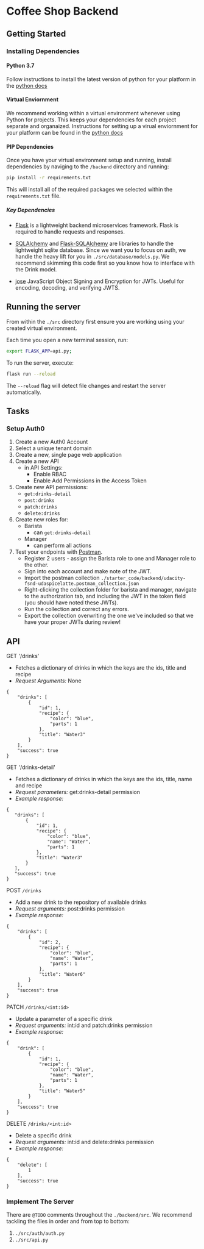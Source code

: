 # Coffee Shop Backend

## Getting Started

### Installing Dependencies

#### Python 3.7

Follow instructions to install the latest version of python for your platform in the [python docs](https://docs.python.org/3/using/unix.html#getting-and-installing-the-latest-version-of-python)

#### Virtual Enviornment

We recommend working within a virtual environment whenever using Python for projects. This keeps your dependencies for each project separate and organaized. Instructions for setting up a virual enviornment for your platform can be found in the [python docs](https://packaging.python.org/guides/installing-using-pip-and-virtual-environments/)

#### PIP Dependencies

Once you have your virtual environment setup and running, install dependencies by naviging to the `/backend` directory and running:

```bash
pip install -r requirements.txt
```

This will install all of the required packages we selected within the `requirements.txt` file.

##### Key Dependencies

- [Flask](http://flask.pocoo.org/)  is a lightweight backend microservices framework. Flask is required to handle requests and responses.

- [SQLAlchemy](https://www.sqlalchemy.org/) and [Flask-SQLAlchemy](https://flask-sqlalchemy.palletsprojects.com/en/2.x/) are libraries to handle the lightweight sqlite database. Since we want you to focus on auth, we handle the heavy lift for you in `./src/database/models.py`. We recommend skimming this code first so you know how to interface with the Drink model.

- [jose](https://python-jose.readthedocs.io/en/latest/) JavaScript Object Signing and Encryption for JWTs. Useful for encoding, decoding, and verifying JWTS.

## Running the server

From within the `./src` directory first ensure you are working using your created virtual environment.

Each time you open a new terminal session, run:

```bash
export FLASK_APP=api.py;
```

To run the server, execute:

```bash
flask run --reload
```

The `--reload` flag will detect file changes and restart the server automatically.

## Tasks

### Setup Auth0

1. Create a new Auth0 Account
2. Select a unique tenant domain
3. Create a new, single page web application
4. Create a new API
    - in API Settings:
        - Enable RBAC
        - Enable Add Permissions in the Access Token
5. Create new API permissions:
    - `get:drinks-detail`
    - `post:drinks`
    - `patch:drinks`
    - `delete:drinks`
6. Create new roles for:
    - Barista
        - can `get:drinks-detail`
    - Manager
        - can perform all actions
7. Test your endpoints with [Postman](https://getpostman.com). 
    - Register 2 users - assign the Barista role to one and Manager role to the other.
    - Sign into each account and make note of the JWT.
    - Import the postman collection `./starter_code/backend/udacity-fsnd-udaspicelatte.postman_collection.json`
    - Right-clicking the collection folder for barista and manager, navigate to the authorization tab, and including the JWT in the token field (you should have noted these JWTs).
    - Run the collection and correct any errors.
    - Export the collection overwriting the one we've included so that we have your proper JWTs during review!
    

## API


GET '/drinks'
- Fetches a dictionary of drinks in which the keys are the ids, title and recipe
- *Request Arguments:* None
```
{
    "drinks": [
        {
            "id": 1,
            "recipe": {
                "color": "blue",
                "parts": 1
            },
            "title": "Water3"
        }
    ],
    "success": true
}
```

GET '/drinks-detail'
- Fetches a dictionary of drinks in which the keys are the ids, title, name and recipe
- *Request parameters:* get:drinks-detail permission
- *Example response:* 
 ``` 
{
    "drinks": [
        {
            "id": 1,
            "recipe": {
                "color": "blue",
                "name": "Water",
                "parts": 1
            },
            "title": "Water3"
        }
    ],
    "success": true
}
```

POST `/drinks`
- Add a new drink to the repository of available drinks
- *Request arguments:* post:drinks permission
- *Example response:* 
```
{
    "drinks": [
        {
            "id": 2,
            "recipe": {
                "color": "blue",
                "name": "Water",
                "parts": 1
            },
            "title": "Water6"
        }
    ],
    "success": true
}
```

PATCH `/drinks/<int:id>`
- Update a parameter of a specific drink 
- *Request arguments:* int:id and patch:drinks permission
- *Example response:* 
```
{
    "drink": [
        {
            "id": 1,
            "recipe": {
                "color": "blue",
                "name": "Water",
                "parts": 1
            },
            "title": "Water5"
        }
    ],
    "success": true
}
```
DELETE `/drinks/<int:id>`
- Delete a specific drink 
- *Request arguments:* int:id and delete:drinks permission
- *Example response:*
```
{
    "delete": [
        1
    ],
    "success": true
}
```

### Implement The Server

There are `@TODO` comments throughout the `./backend/src`. We recommend tackling the files in order and from top to bottom:

1. `./src/auth/auth.py`
2. `./src/api.py`
